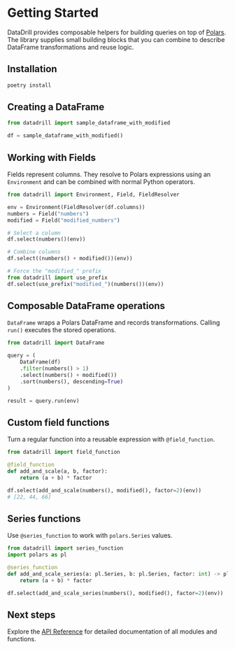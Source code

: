 # Getting Started

DataDrill provides composable helpers for building queries on top of
[Polars](https://pola.rs). The library supplies small building blocks that you
can combine to describe DataFrame transformations and reuse logic.

## Installation

```bash
poetry install
```

## Creating a DataFrame

```python
from datadrill import sample_dataframe_with_modified

df = sample_dataframe_with_modified()
```

## Working with Fields

Fields represent columns. They resolve to Polars expressions using an
`Environment` and can be combined with normal Python operators.

```python
from datadrill import Environment, Field, FieldResolver

env = Environment(FieldResolver(df.columns))
numbers = Field("numbers")
modified = Field("modified_numbers")

# Select a column
df.select(numbers()(env))

# Combine columns
df.select((numbers() + modified())(env))

# Force the "modified_" prefix
from datadrill import use_prefix
df.select(use_prefix("modified_")(numbers())(env))
```

## Composable DataFrame operations

`DataFrame` wraps a Polars DataFrame and records transformations. Calling
`run()` executes the stored operations.

```python
from datadrill import DataFrame

query = (
    DataFrame(df)
    .filter(numbers() > 1)
    .select(numbers() + modified())
    .sort(numbers(), descending=True)
)

result = query.run(env)
```

## Custom field functions

Turn a regular function into a reusable expression with `@field_function`.

```python
from datadrill import field_function

@field_function
def add_and_scale(a, b, factor):
    return (a + b) * factor

df.select(add_and_scale(numbers(), modified(), factor=2)(env))
# [22, 44, 66]
```

## Series functions

Use `@series_function` to work with `polars.Series` values.

```python
from datadrill import series_function
import polars as pl

@series_function
def add_and_scale_series(a: pl.Series, b: pl.Series, factor: int) -> pl.Series:
    return (a + b) * factor

df.select(add_and_scale_series(numbers(), modified(), factor=2)(env))
```

## Next steps

Explore the [API Reference](api.md) for detailed documentation of all modules and functions.
